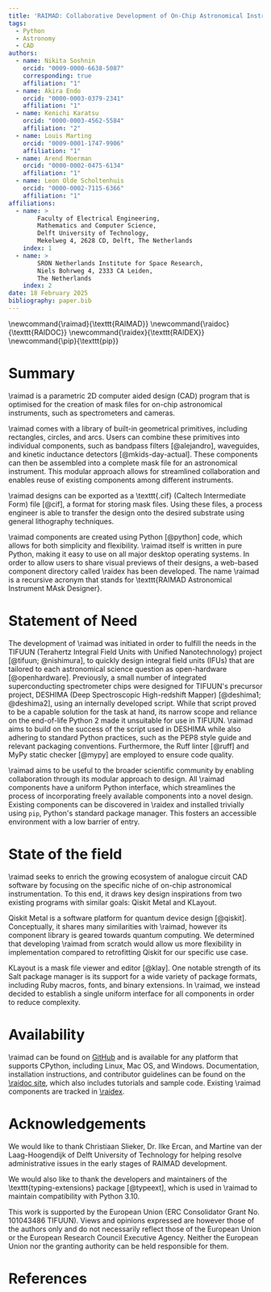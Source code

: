 ```yaml
---
title: 'RAIMAD: Collaborative Development of On-Chip Astronomical Instruments'
tags:
  - Python
  - Astronomy
  - CAD
authors:
  - name: Nikita Soshnin
    orcid: "0009-0000-6638-5087"
    corresponding: true
    affiliation: "1"
  - name: Akira Endo
    orcid: "0000-0003-0379-2341"
    affiliation: "1"
  - name: Kenichi Karatsu
    orcid: "0000-0003-4562-5584"
    affiliation: "2"
  - name: Louis Marting
    orcid: "0009-0001-1747-9906"
    affiliation: "1"
  - name: Arend Moerman
    orcid: "0000-0002-0475-6134"
    affiliation: "1"
  - name: Leon Olde Scholtenhuis 
    orcid: "0000-0002-7115-6366"
    affiliation: "1"
affiliations:
  - name: >
        Faculty of Electrical Engineering,
        Mathematics and Computer Science,
        Delft University of Technology,
        Mekelweg 4, 2628 CD, Delft, The Netherlands
    index: 1
  - name: >
        SRON Netherlands Institute for Space Research,
        Niels Bohrweg 4, 2333 CA Leiden,
        The Netherlands
    index: 2
date: 18 February 2025
bibliography: paper.bib
---
```


\newcommand{\raimad}{\texttt{RAIMAD}}
\newcommand{\raidoc}{\texttt{RAIDOC}}
\newcommand{\raidex}{\texttt{RAIDEX}}
\newcommand{\pip}{\texttt{pip}}

# Summary

\raimad is a parametric 2D computer aided design (CAD) program
that is optimised for the creation of mask files for on-chip
astronomical instruments,
such as spectrometers and cameras.

\raimad comes with a library of built-in
geometrical primitives,
including rectangles, circles, and arcs.
Users can combine these primitives into individual
components,
such as bandpass filters [@alejandro], waveguides,
and kinetic inductance detectors [@mkids-day-actual].
These components can then be assembled into a
complete mask file for an astronomical instrument.
This modular approach allows for
streamlined collaboration
and enables reuse of existing components among different
instruments.

\raimad designs can be exported as a \texttt{.cif}
(Caltech Intermediate Form)
file [@cif],
a format for storing mask files.
Using these files, a process engineer is
able to transfer the design onto the desired
substrate using general lithography techniques.

\raimad components are created using Python [@python] code,
which allows for both simplicity and flexibility.
\raimad itself is written in pure Python,
making it easy to use on all major desktop operating systems.
In order to allow users to share visual previews of their designs,
a web-based component directory called \raidex has been developed.
The name \raimad
is a recursive acronym that stands
for \texttt{RAIMAD Astronomical Instrument MAsk Designer}.

# Statement of Need

The development of \raimad was initiated in order to fulfill the needs in the
TIFUUN (Terahertz Integral Field Units with Unified Nanotechnology) project
[@tifuun; @nishimura], to quickly design
integral field units (IFUs) that are tailored to each astronomical science
question as open-hardware [@openhardware].
Previously, a small number of integrated superconducting
spectrometer chips were designed for TIFUUN's precursor project,
DESHIMA (Deep Spectroscopic High-redshift Mapper) [@deshima1; @deshima2],
using an internally developed script.
While that script proved to be a capable solution for the task at hand,
its narrow scope and reliance on the
end-of-life Python 2 made it unsuitable for use in TIFUUN.
\raimad aims to build on the success of the script used in DESHIMA
while also adhering to standard Python practices,
such as the PEP8 style guide and
relevant packaging conventions.
Furthermore, the Ruff linter [@ruff] and MyPy static checker [@mypy] are
employed to ensure code quality.

\raimad aims to be useful to the broader scientific community
by enabling collaboration through its modular approach to design.
All \raimad components have a uniform Python interface,
which streamlines the process of incorporating
freely available components into a novel design.
Existing components can be discovered in \raidex
and installed trivially
using `pip`, Python's standard package manager.
This fosters an accessible environment with a low barrier of entry.

# State of the field

\raimad seeks to enrich
the growing ecosystem of analogue circuit CAD software
by focusing on the specific niche
of on-chip astronomical instrumentation.
To this end,
it draws key design inspirations from two existing programs with
similar goals: Qiskit Metal and KLayout.

Qiskit Metal is a software platform for quantum device design [@qiskit].
Conceptually, it shares many similarities with \raimad,
however its component library is geared towards quantum computing.
We determined that developing \raimad from scratch
would allow us more flexibility in implementation
compared to retrofitting Qiskit
for our specific use case.

KLayout is a mask file viewer and editor [@klay].
One notable strength of its Salt package manager is
its support for a wide variety of package formats,
including Ruby macros, fonts, and binary extensions.
In \raimad, we instead decided to establish a single uniform
interface for all components in order to reduce complexity.

# Availability

\raimad can be found on
[GitHub](https://github.com/tifuun/raimad)
and is available for any platform that
supports CPython,
including Linux, Mac OS, and Windows.
Documentation, installation instructions,
and contributor guidelines can be found on
the [\raidoc site](https://tifuun.github.io/raidoc/),
which also includes tutorials
and sample code.
Existing \raimad components are
tracked in [\raidex](https://tifuun.github.io/raidex/).

# Acknowledgements

We would like to thank Christiaan Slieker,
Dr. Ilke Ercan, and Martine van der Laag-Hoogendijk
of Delft University of Technology
for helping resolve administrative issues
in the early stages of RAIMAD development.

We would also like to thank the developers and maintainers
of the \texttt{typing-extensions} package [@typeext],
which is used in \raimad to maintain compatibility with
Python 3.10.

This work is supported by the European Union
(ERC Consolidator Grant No. 101043486 TIFUUN).
Views and opinions expressed are however those of the
authors only and do not necessarily reflect those of the
European Union or the
European Research Council Executive Agency.
Neither the European Union nor the
granting authority can be held responsible for them.

# References


